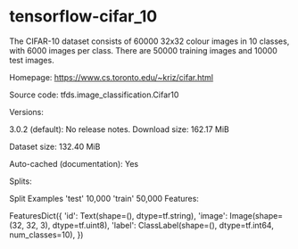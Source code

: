 # tensorflow-cifar_10
The CIFAR-10 dataset consists of 60000 32x32 colour images in 10 classes, with 6000 images per class. There are 50000 training images and 10000 test images.

Homepage: https://www.cs.toronto.edu/~kriz/cifar.html

Source code: tfds.image_classification.Cifar10

Versions:

3.0.2 (default): No release notes.
Download size: 162.17 MiB

Dataset size: 132.40 MiB

Auto-cached (documentation): Yes

Splits:

Split	Examples
'test'	10,000
'train'	50,000
Features:

FeaturesDict({
    'id': Text(shape=(), dtype=tf.string),
    'image': Image(shape=(32, 32, 3), dtype=tf.uint8),
    'label': ClassLabel(shape=(), dtype=tf.int64, num_classes=10),
})
